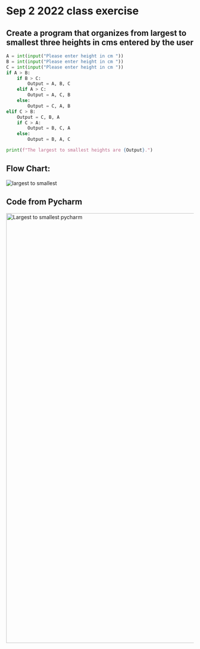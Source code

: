 # Sep 2 2022 class exercise
## Create a program that organizes from largest to smallest three heights in cms entered by the user
```.py
A = int(input("Please enter height in cm "))
B = int(input("Please enter height in cm "))
C = int(input("Please enter height in cm "))
if A > B:
    if B > C:
        Output = A, B, C
    elif A > C:
        Output = A, C, B
    else:
        Output = C, A, B
elif C > B:
    Output = C, B, A
    if C > A:
        Output = B, C, A
    else:
        Output = B, A, C

print(f"The largest to smallest heights are {Output}.")
```
## Flow Chart:

![largest to smallest](https://user-images.githubusercontent.com/112055062/188367076-2a71f92d-9dcf-402c-bfd6-6fc77ff8819a.JPG)

## Code from Pycharm

<img width="1152" alt="Largest to smallest pycharm" src="https://user-images.githubusercontent.com/112055062/188463494-7d91073e-1b8b-441e-bc7b-470521508dd0.png">
